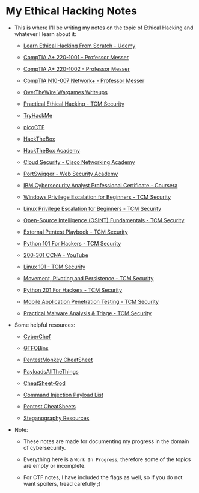 # My Ethical Hacking Notes

* This is where I'll be writing my notes on the topic of Ethical Hacking and whatever I learn about it:

  * [Learn Ethical Hacking From Scratch - Udemy](LearnEthicalHackingFromScratch_Udemy/README.md)

  * [CompTIA A+ 220-1001 - Professor Messer](CompTIA_220-1001/README.md)

  * [CompTIA A+ 220-1002 - Professor Messer](CompTIA_220-1002/README.md)

  * [CompTIA N10-007 Network+ - Professor Messer](CompTIA_N10-007/README.md)

  * [OverTheWire Wargames Writeups](https://github.com/SrivathsanNayak/overthewire)

  * [Practical Ethical Hacking - TCM Security](PracticalEthicalHacking_TCMSec/README.md)

  * [TryHackMe](TryHackMe/README.md)

  * [picoCTF](picoCTF/README.md)

  * [HackTheBox](HackTheBox/README.md)

  * [HackTheBox Academy](HTBAcademy/README.md)

  * [Cloud Security - Cisco Networking Academy](CloudSecurity/README.md)

  * [PortSwigger - Web Security Academy](PortSwigger/README.md)

  * [IBM Cybersecurity Analyst Professional Certificate - Coursera](CybersecurityAnalyst/README.md)

  * [Windows Privilege Escalation for Beginners - TCM Security](WindowsPrivilegeEscalation_TCMSec/README.md)

  * [Linux Privilege Escalation for Beginners - TCM Security](LinuxPrivilegeEscalation_TCMSec/README.md)

  * [Open-Source Intelligence (OSINT) Fundamentals - TCM Security](OSINT_TCMSec/README.md)

  * [External Pentest Playbook - TCM Security](Pentest_TCMSec/README.md)

  * [Python 101 For Hackers - TCM Security](Python101_TCMSec/README.md)

  * [200-301 CCNA - YouTube](CCNA/README.md)

  * [Linux 101 - TCM Security](Linux101_TCMSec/README.md)

  * [Movement, Pivoting and Persistence - TCM Security](MPP_TCMSec/README.md)

  * [Python 201 For Hackers - TCM Security](Python201_TCMSec/README.md)

  * [Mobile Application Penetration Testing - TCM Security](MobilePentest_TCMSec/README.md)

  * [Practical Malware Analysis & Triage - TCM Security](MalwareAnalysis_TCMSec/README.md)

* Some helpful resources:

  * [CyberChef](https://gchq.github.io/CyberChef/)

  * [GTFOBins](https://gtfobins.github.io/)

  * [PentestMonkey CheatSheet](https://pentestmonkey.net/category/cheat-sheet)

  * [PayloadsAllTheThings](https://github.com/swisskyrepo/PayloadsAllTheThings)

  * [CheatSheet-God](https://github.com/OlivierLaflamme/Cheatsheet-God)

  * [Command Injection Payload List](https://github.com/payloadbox/command-injection-payload-list)

  * [Pentest CheatSheets](https://github.com/coreb1t/awesome-pentest-cheat-sheets)

  * [Steganography Resources](https://0xrick.github.io/lists/stego/)

* Note:

  * These notes are made for documenting my progress in the domain of cybersecurity.

  * Everything here is a ```Work In Progress```; therefore some of the topics are empty or incomplete.

  * For CTF notes, I have included the flags as well, so if you do not want spoilers, tread carefully ;)
